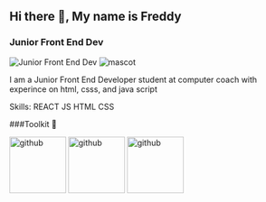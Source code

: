 ## Hi there 👋, My name is Freddy
### Junior Front End Dev
![Junior Front End Dev](https://i.pinimg.com/originals/ae/56/d1/ae56d10f023f455739a635e435732a94.gif)
![mascot](https://user-images.githubusercontent.com/5713670/87202985-820dcb80-c2b6-11ea-9f56-7ec461c497c3.gif)

I am a Junior Front End Developer student at computer coach with experince on html, csss, and java script

Skills: 
REACT
JS
HTML 
CSS

###Toolkit 🧰

<img src='https://cdn.iconscout.com/icon/free/png-256/html5-42-1175210.png' alt='github' height='100' width='100'> <img src='https://cdn.iconscout.com/icon/free/png-128/css3-2038878-1720091.png' alt='github' height='100' width='100'> <img src='https://cdn.iconscout.com/icon/free/png-256/javascript-2038874-1720087.png' alt='github' height='100' width='100'>


